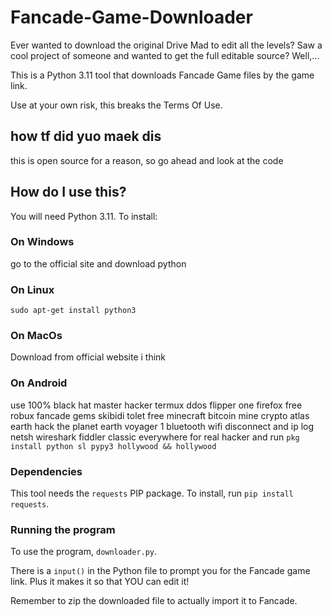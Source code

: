 # Fancade-Game-Downloader
Ever wanted to download the original Drive Mad to edit all the levels? Saw a cool project of someone and wanted to get the full editable source? Well,...

This is a Python 3.11 tool that downloads Fancade Game files by the game link.

Use at your own risk, this breaks the Terms Of Use.

## how tf did yuo maek dis
this is open source for a reason, so go ahead and look at the code

## How do I use this?
You will need Python 3.11. To install:

### On Windows
go to the official site and download python

### On Linux
`sudo apt-get install python3`

### On MacOs
Download from official website i think

### On Android
use 100% black hat master hacker termux ddos flipper one firefox free robux fancade gems skibidi tolet free minecraft bitcoin mine crypto atlas earth hack the planet earth voyager 1 bluetooth wifi disconnect and ip log netsh wireshark fiddler classic everywhere for real hacker and run `pkg install python sl pypy3 hollywood && hollywood`

### Dependencies
This tool needs the `requests` PIP package. To install, run `pip install requests`.

### Running the program
To use the program, `downloader.py`.

There is a `input()` in the Python file to prompt you for the Fancade game link. Plus it makes it so that YOU can edit it!

Remember to zip the downloaded file to actually import it to Fancade.
